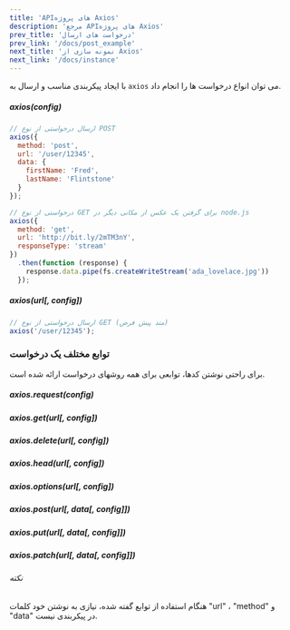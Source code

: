 ```yaml
---
title: 'APIهای پروژه Axios'
description: 'مرجع APIهای پروژه Axios'
prev_title: 'درخواست های ارسال'
prev_link: '/docs/post_example'
next_title: 'نمونه سازی از Axios'
next_link: '/docs/instance'
---
```


با ایجاد پیکربندی مناسب و ارسال به `axios` می توان انواع درخواست ها را انجام داد.

##### axios(config)

```js
// ارسال درخواستی از نوع POST 
axios({
  method: 'post',
  url: '/user/12345',
  data: {
    firstName: 'Fred',
    lastName: 'Flintstone'
  }
});
```

```js
// درخواستی از نوع GET برای گرفتن یک عکس از مکانی دیگر در node.js
axios({
  method: 'get',
  url: 'http://bit.ly/2mTM3nY',
  responseType: 'stream'
})
  .then(function (response) {
    response.data.pipe(fs.createWriteStream('ada_lovelace.jpg'))
  });
```

##### axios(url[, config])

```js
// ارسال درخواستی از نوع GET (متد پیش فرض)
axios('/user/12345');
```

### توابع مختلف یک درخواست

برای راحتی نوشتن کدها، توابعی برای همه روشهای درخواست ارائه شده است.

##### axios.request(config)
##### axios.get(url[, config])
##### axios.delete(url[, config])
##### axios.head(url[, config])
##### axios.options(url[, config])
##### axios.post(url[, data[, config]])
##### axios.put(url[, data[, config]])
##### axios.patch(url[, data[, config]])

###### نکته
هنگام استفاده از توابع گفته شده، نیازی به نوشتن خود کلمات "url" ، "method" و "data"  در پیکربندی نیست.
